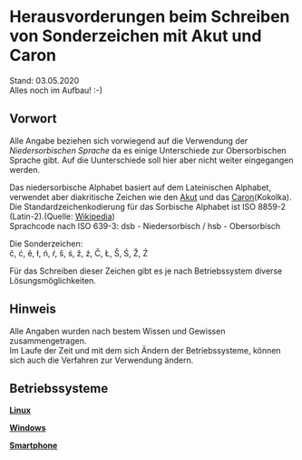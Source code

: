 # Herausvorderungen beim Schreiben von Sonderzeichen mit Akut und Caron

Stand: 03.05.2020  
Alles noch im Aufbau! :-)

## Vorwort

Alle Angabe beziehen sich vorwiegend auf die Verwendung der *Niedersorbischen Sprache* da es einige Unterschiede zur Obersorbischen Sprache gibt. Auf die Uunterschiede soll hier aber nicht weiter eingegangen werden.

Das niedersorbische Alphabet basiert auf dem Lateinischen Alphabet, verwendet aber diakritische Zeichen wie den [Akut](https://de.wikipedia.org/wiki/Akut) und das [Caron](https://de.wikipedia.org/wiki/Hatschek)(Kokolka). Die Standardzeichenkodierung für das Sorbische Alphabet ist ISO 8859-2 (Latin-2).(Quelle: [Wikipedia](https://de.wikipedia.org/wiki/Niedersorbische_Sprache#Orthographie))  
Sprachcode nach ISO 639-3: dsb - Niedersorbisch / hsb - Obersorbisch  

Die Sonderzeichen:  
č, ć, ě, ł, ń, ŕ, š, ś, ž, ź, Č, Ł, Š, Ś, Ž, Ź  

Für das Schreiben dieser Zeichen gibt es je nach Betriebssystem diverse Lösungsmöglichkeiten.  

## Hinweis

Alle Angaben wurden nach bestem Wissen und Gewissen zusammengetragen.  
Im Laufe der Zeit und mit dem sich Ändern der Betriebssysteme, können sich auch die Verfahren zur Verwendung ändern.


## Betriebssysteme

**[Linux](Linux.md)**

**[Windows](Windows.md)**

**[Smartphone](Smartphone.md)**
